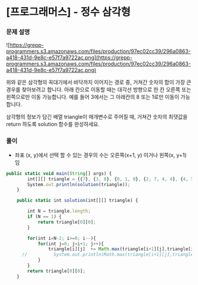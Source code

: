 # [프로그래머스] - 정수 삼각형

### **문제 설명**

![https://grepp-programmers.s3.amazonaws.com/files/production/97ec02cc39/296a0863-a418-431d-9e8c-e57f7a9722ac.png](https://grepp-programmers.s3.amazonaws.com/files/production/97ec02cc39/296a0863-a418-431d-9e8c-e57f7a9722ac.png)

위와 같은 삼각형의 꼭대기에서 바닥까지 이어지는 경로 중, 거쳐간 숫자의 합이 가장 큰 경우를 찾아보려고 합니다. 아래 칸으로 이동할 때는 대각선 방향으로 한 칸 오른쪽 또는 왼쪽으로만 이동 가능합니다. 예를 들어 3에서는 그 아래칸의 8 또는 1로만 이동이 가능합니다.

삼각형의 정보가 담긴 배열 triangle이 매개변수로 주어질 때, 거쳐간 숫자의 최댓값을 return 하도록 solution 함수를 완성하세요.

### 풀이

- 좌표 (x, y)에서 선택 할 수 있는 경우의 수는 오른쪽(x+1, y) 이거나 왼쪽(x, y+1) 임

```jsx
public static void main(String[] args) {
        int[][] triangle = {{7}, {3, 8}, {8, 1, 0}, {2, 7, 4, 4}, {4, 5, 2, 6, 5}};
        System.out.println(solution(triangle));
    }

    public static int solution(int[][] triangle) {

        int N = triangle.length;
        if (N == 1) {
            return triangle[0][0];
        }

        for(int i=N-2; i>=0; i--){
            for(int j=0; j<i+1; j++){
                triangle[i][j]  += Math.max(triangle[i+1][j],triangle[i+1][j+1]);
      //          System.out.println(Math.max(triangle[i+1][j],triangle[i+1][j+1]));
            }
        }
        return triangle[0][0];
    }
```